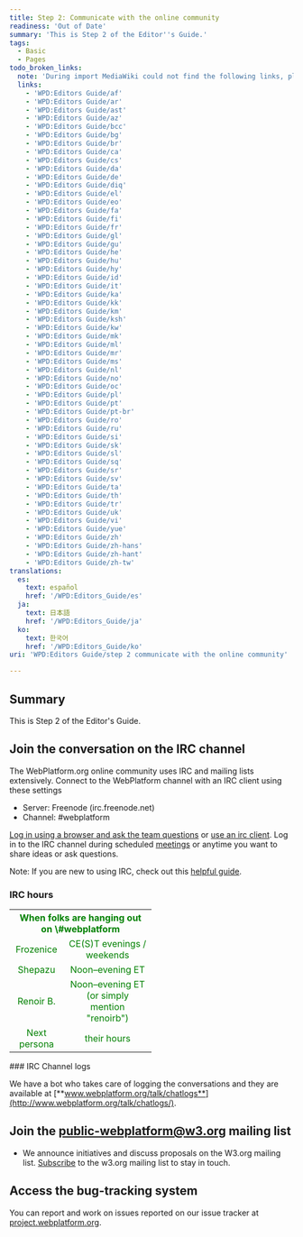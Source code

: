 ```yaml
---
title: Step 2: Communicate with the online community
readiness: 'Out of Date'
summary: 'This is Step 2 of the Editor''s Guide.'
tags:
  - Basic
  - Pages
todo_broken_links:
  note: 'During import MediaWiki could not find the following links, please fix and adjust this list.'
  links:
    - 'WPD:Editors Guide/af'
    - 'WPD:Editors Guide/ar'
    - 'WPD:Editors Guide/ast'
    - 'WPD:Editors Guide/az'
    - 'WPD:Editors Guide/bcc'
    - 'WPD:Editors Guide/bg'
    - 'WPD:Editors Guide/br'
    - 'WPD:Editors Guide/ca'
    - 'WPD:Editors Guide/cs'
    - 'WPD:Editors Guide/da'
    - 'WPD:Editors Guide/de'
    - 'WPD:Editors Guide/diq'
    - 'WPD:Editors Guide/el'
    - 'WPD:Editors Guide/eo'
    - 'WPD:Editors Guide/fa'
    - 'WPD:Editors Guide/fi'
    - 'WPD:Editors Guide/fr'
    - 'WPD:Editors Guide/gl'
    - 'WPD:Editors Guide/gu'
    - 'WPD:Editors Guide/he'
    - 'WPD:Editors Guide/hu'
    - 'WPD:Editors Guide/hy'
    - 'WPD:Editors Guide/id'
    - 'WPD:Editors Guide/it'
    - 'WPD:Editors Guide/ka'
    - 'WPD:Editors Guide/kk'
    - 'WPD:Editors Guide/km'
    - 'WPD:Editors Guide/ksh'
    - 'WPD:Editors Guide/kw'
    - 'WPD:Editors Guide/mk'
    - 'WPD:Editors Guide/ml'
    - 'WPD:Editors Guide/mr'
    - 'WPD:Editors Guide/ms'
    - 'WPD:Editors Guide/nl'
    - 'WPD:Editors Guide/no'
    - 'WPD:Editors Guide/oc'
    - 'WPD:Editors Guide/pl'
    - 'WPD:Editors Guide/pt'
    - 'WPD:Editors Guide/pt-br'
    - 'WPD:Editors Guide/ro'
    - 'WPD:Editors Guide/ru'
    - 'WPD:Editors Guide/si'
    - 'WPD:Editors Guide/sk'
    - 'WPD:Editors Guide/sl'
    - 'WPD:Editors Guide/sq'
    - 'WPD:Editors Guide/sr'
    - 'WPD:Editors Guide/sv'
    - 'WPD:Editors Guide/ta'
    - 'WPD:Editors Guide/th'
    - 'WPD:Editors Guide/tr'
    - 'WPD:Editors Guide/uk'
    - 'WPD:Editors Guide/vi'
    - 'WPD:Editors Guide/yue'
    - 'WPD:Editors Guide/zh'
    - 'WPD:Editors Guide/zh-hans'
    - 'WPD:Editors Guide/zh-hant'
    - 'WPD:Editors Guide/zh-tw'
translations:
  es:
    text: español
    href: '/WPD:Editors_Guide/es'
  ja:
    text: 日本語
    href: '/WPD:Editors_Guide/ja'
  ko:
    text: 한국어
    href: '/WPD:Editors_Guide/ko'
uri: 'WPD:Editors Guide/step 2 communicate with the online community'

---
```

## <span>Summary</span>

This is Step 2 of the Editor's Guide.

## <span>Join the conversation on the IRC channel</span>

The WebPlatform.org online community uses IRC and mailing lists extensively. Connect to the WebPlatform channel with an IRC client using these settings

-   Server: Freenode (irc.freenode.net)
-   Channel: \#webplatform

[Log in using a browser and ask the team questions](http://webchat.freenode.net/?channels=#webplatform) or [use an irc client](/WPD:Editors_Guide/step_2_communicate_with_the_online_community/irc_clients). Log in to the IRC channel during scheduled [meetings](/WPD:Community/Meetings) or anytime you want to share ideas or ask questions.

Note: If you are new to using IRC, check out this [helpful guide](http://richard.esplins.org/siwi/2011/07/08/getting-started-freenode-irc/).

### <span>IRC hours</span>

<table class="wikitable" style="text-align: center; color: green; width:50%">
<tr>
<th colspan="2" align="center" style="text-align: center;">
When folks are hanging out on \#webplatform

</th>
</tr>
<tr>
<td>
Frozenice

</td>
<td>
CE(S)T evenings / weekends

</td>
</tr>
<tr>
<td>
Shepazu

</td>
<td>
Noon–evening ET

</td>
</tr>
<tr>
<td>
Renoir B.

</td>
<td>
Noon–evening ET (or simply mention "renoirb")

</td>
</tr>
<tr>
<td>
Next persona

</td>
<td>
their hours

</td>
</tr>
</table>
### <span>IRC Channel logs</span>

We have a bot who takes care of logging the conversations and they are available at [**www.webplatform.org/talk/chatlogs**](http://www.webplatform.org/talk/chatlogs/).

## <span>Join the public-webplatform@w3.org mailing list</span>

-   We announce initiatives and discuss proposals on the W3.org mailing list. [Subscribe](http://lists.w3.org/Archives/Public/public-webplatform/) to the w3.org mailing list to stay in touch.

## <span>Access the bug-tracking system</span>

You can report and work on issues reported on our issue tracker at [project.webplatform.org](http://project.webplatform.org).

